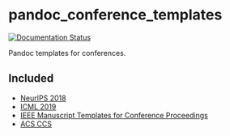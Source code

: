 # pandoc_conference_templates

[![Documentation Status](https://readthedocs.org/projects/pandoc-conference-templates/badge/?version=latest)](https://pandoc-conference-templates.readthedocs.io/en/latest/?badge=latest)

Pandoc templates for conferences.

## Included

- [NeurIPS 2018](https://neurips.cc/Conferences/2018/PaperInformation/StyleFiles)
- [ICML 2019](https://icml.cc/Conferences/2019/StyleAuthorInstructions)
- [IEEE Manuscript Templates for Conference Proceedings](https://www.ieee.org/conferences/publishing/templates.html)
- [ACS CCS](https://github.com/acmccs/format)
